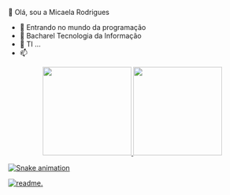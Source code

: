   👋 Olá, sou a Micaela Rodrigues
- 👀 Entrando no mundo da programação
- 🌱 Bacharel Tecnologia da Informação 
- 💞️ TI ...
- 📫 


<!---
MicaelaRodriguess/MicaelaRodriguess is a ✨ special ✨ repository because its `README.md` (this file) appears on your GitHub profile.
You can click the Preview link to take a look at your changes.
--->
<div align="center">
  <a href="https://github.com/MicaelaRodriguess">
  <img height="180em" src="https://github-readme-stats.vercel.app/api?username=MicaelaRodriguess&show_icons=true&theme=dracula&include_all_commits=true&count_private=true"/>
  <img height="180em" src="https://github-readme-stats.vercel.app/api/top-langs/?username=MicaelaRodriguess&layout=compact&langs_count=7&theme=dracula"/>
 </div>

  
 
  
 ![Snake animation](https://github.com/MicaelaRodriguess/MicaelaRodriguess/blob/output/github-contribution-grid-snake.svg)




[![readme](https://github-readme-stats.vercel.app/api/pin/?username=MicaelaRodriguess&repo=MicaelaRodriguess&theme=react).](https://github.com/MicaelaRodriguess/MicaelaRodriguess)
